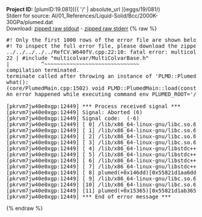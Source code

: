 **Project ID:** [plumID:19.081]({{ '/' | absolute_url }}eggs/19/081/)  
Stderr for source:  Al/01_References/Liquid-Solid/Bcc/2000K-30GPa/plumed.dat   
Download: [zipped raw stdout](plumed.dat.plumed.stdout.txt.zip) - [zipped raw stderr](plumed.dat.plumed.stderr.txt.zip) 
{% raw %}
<pre>
#! Only the first 1000 rows of the error file are shown below
#! To inspect the full error file, please download the zipped raw stderr file above
../../../../../RefCV.W640fV.cpp:22:10: fatal error: multicolvar/MultiColvarBase.h: No such file or directory
22 | #include "multicolvar/MultiColvarBase.h"
|          ^~~~~~~~~~~~~~~~~~~~~~~~~~~~~~~
compilation terminated.
terminate called after throwing an instance of 'PLMD::Plumed::ExceptionError'
what():
(core/PlumedMain.cpp:1502) void PLMD::PlumedMain::load(const std::string&)
An error happened while executing command env PLUMED_ROOT='/home/runner/opt/lib/plumed' PLUMED_VERSION='2.10.0' PLUMED_HTMLDIR='/home/runner/opt/share/doc/plumed' PLUMED_INCLUDEDIR='/home/runner/opt/include' PLUMED_PROGRAM_NAME='plumed' PLUMED_IS_INSTALLED='yes' "/home/runner/opt/lib/plumed"/scripts/mklib.sh -n -o ./../../../../../RefCV.2.10.0.so ../../../../../RefCV.cpp

[pkrvm7jw40e0xgp:12449] *** Process received signal ***
[pkrvm7jw40e0xgp:12449] Signal: Aborted (6)
[pkrvm7jw40e0xgp:12449] Signal code:  (-6)
[pkrvm7jw40e0xgp:12449] [ 0] /lib/x86_64-linux-gnu/libc.so.6(+0x45330)[0x7fe3d5845330]
[pkrvm7jw40e0xgp:12449] [ 1] /lib/x86_64-linux-gnu/libc.so.6(pthread_kill+0x11c)[0x7fe3d589eb2c]
[pkrvm7jw40e0xgp:12449] [ 2] /lib/x86_64-linux-gnu/libc.so.6(gsignal+0x1e)[0x7fe3d584527e]
[pkrvm7jw40e0xgp:12449] [ 3] /lib/x86_64-linux-gnu/libc.so.6(abort+0xdf)[0x7fe3d58288ff]
[pkrvm7jw40e0xgp:12449] [ 4] /lib/x86_64-linux-gnu/libstdc++.so.6(+0xa5ff5)[0x7fe3d5ca5ff5]
[pkrvm7jw40e0xgp:12449] [ 5] /lib/x86_64-linux-gnu/libstdc++.so.6(+0xbb0da)[0x7fe3d5cbb0da]
[pkrvm7jw40e0xgp:12449] [ 6] /lib/x86_64-linux-gnu/libstdc++.so.6(_ZSt10unexpectedv+0x0)[0x7fe3d5ca5a55]
[pkrvm7jw40e0xgp:12449] [ 7] /lib/x86_64-linux-gnu/libstdc++.so.6(+0xa5a6f)[0x7fe3d5ca5a6f]
[pkrvm7jw40e0xgp:12449] [ 8] plumed(+0x146dd)[0x55821d1aa6dd]
[pkrvm7jw40e0xgp:12449] [ 9] /lib/x86_64-linux-gnu/libc.so.6(+0x2a1ca)[0x7fe3d582a1ca]
[pkrvm7jw40e0xgp:12449] [10] /lib/x86_64-linux-gnu/libc.so.6(__libc_start_main+0x8b)[0x7fe3d582a28b]
[pkrvm7jw40e0xgp:12449] [11] plumed(+0x15365)[0x55821d1ab365]
[pkrvm7jw40e0xgp:12449] *** End of error message ***
</pre>
{% endraw %}
